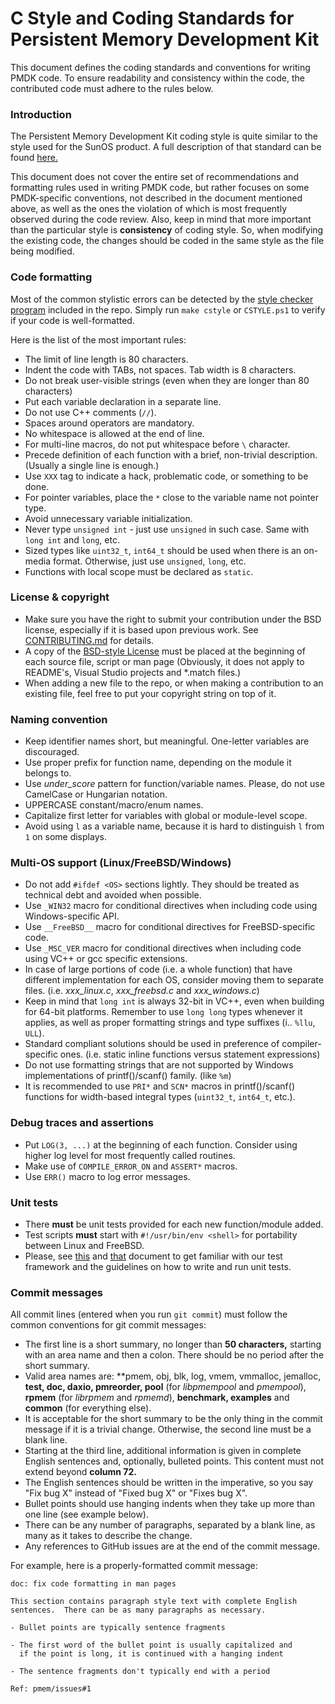 # C Style and Coding Standards for Persistent Memory Development Kit

This document defines the coding standards and conventions for writing
PMDK code. To ensure readability and consistency within the code,
the contributed code must adhere to the rules below.

### Introduction
The Persistent Memory Development Kit coding style is quite similar to the style
used for the SunOS product.
A full description of that standard can be found
[here.](https://www.cis.upenn.edu/~lee/06cse480/data/cstyle.ms.pdf)

This document does not cover the entire set of recommendations and formatting rules
used in writing PMDK code, but rather focuses on some PMDK-specific conventions,
not described in the document mentioned above, as well as the ones the violation
of which is most frequently observed during the code review.
Also, keep in mind that more important than the particular style is **consistency**
of coding style. So, when modifying the existing code, the changes should be
coded in the same style as the file being modified.

### Code formatting
Most of the common stylistic errors can be detected by the
[style checker program](https://github.com/pmem/pmdk/blob/master/utils/cstyle)
included in the repo.
Simply run `make cstyle` or `CSTYLE.ps1` to verify if your code is well-formatted.

Here is the list of the most important rules:
- The limit of line length is 80 characters.
- Indent the code with TABs, not spaces. Tab width is 8 characters.
- Do not break user-visible strings (even when they are longer than 80 characters)
- Put each variable declaration in a separate line.
- Do not use C++ comments (`//`).
- Spaces around operators are mandatory.
- No whitespace is allowed at the end of line.
- For multi-line macros, do not put whitespace before `\` character.
- Precede definition of each function with a brief, non-trivial description.
(Usually a single line is enough.)
- Use `XXX` tag to indicate a hack, problematic code, or something to be done.
- For pointer variables, place the `*` close to the variable name not pointer type.
- Avoid unnecessary variable initialization.
- Never type `unsigned int` - just use `unsigned` in such case.
Same with `long int` and `long`, etc.
- Sized types like `uint32_t`, `int64_t` should be used when there is an on-media format.
Otherwise, just use `unsigned`, `long`, etc.
- Functions with local scope must be declared as `static`.

### License & copyright
- Make sure you have the right to submit your contribution under the BSD license,
especially if it is based upon previous work.
See [CONTRIBUTING.md](https://github.com/pmem/pmdk/blob/master/CONTRIBUTING.md) for details.
- A copy of the [BSD-style License](https://github.com/pmem/pmdk/blob/master/LICENSE)
must be placed at the beginning of each source file, script or man page
(Obviously, it does not apply to README's, Visual Studio projects and \*.match files.)
- When adding a new file to the repo, or when making a contribution to an existing
file, feel free to put your copyright string on top of it.

### Naming convention
- Keep identifier names short, but meaningful. One-letter variables are discouraged.
- Use proper prefix for function name, depending on the module it belongs to.
- Use *under_score* pattern for function/variable names. Please, do not use
CamelCase or Hungarian notation.
- UPPERCASE constant/macro/enum names.
- Capitalize first letter for variables with global or module-level scope.
- Avoid using `l` as a variable name, because it is hard to distinguish `l` from `1`
on some displays.

### Multi-OS support (Linux/FreeBSD/Windows)
- Do not add `#ifdef <OS>` sections lightly. They should be treated as technical
debt and avoided when possible.
- Use `_WIN32` macro for conditional directives when including code using
Windows-specific API.
- Use `__FreeBSD__` macro for conditional directives for FreeBSD-specific code.
- Use `_MSC_VER` macro for conditional directives when including code using VC++
or gcc specific extensions.
- In case of large portions of code (i.e. a whole function) that have different
implementation for each OS, consider moving them to separate files.
(i.e. *xxx_linux.c*, *xxx_freebsd.c* and *xxx_windows.c*)
- Keep in mind that `long int` is always 32-bit in VC++, even when building for
64-bit platforms. Remember to use `long long` types whenever it applies, as well
as proper formatting strings and type suffixes (i.. `%llu`, `ULL`).
- Standard compliant solutions should be used in preference of compiler-specific ones.
(i.e. static inline functions versus statement expressions)
- Do not use formatting strings that are not supported by Windows implementations
of printf()/scanf() family. (like `%m`)
- It is recommended to use `PRI*` and `SCN*` macros in printf()/scanf() functions
for width-based integral types (`uint32_t`, `int64_t`, etc.).

### Debug traces and assertions
- Put `LOG(3, ...)` at the beginning of each function. Consider using higher
log level for most frequently called routines.
- Make use of `COMPILE_ERROR_ON` and `ASSERT*` macros.
- Use `ERR()` macro to log error messages.

### Unit tests
- There **must** be unit tests provided for each new function/module added.
- Test scripts **must** start with `#!/usr/bin/env <shell>` for portability between Linux and FreeBSD.
- Please, see [this](https://github.com/pmem/pmdk/blob/master/src/test/README)
and [that](https://github.com/pmem/pmdk/blob/master/src/test/unittest/README)
document to get familiar with
our test framework and the guidelines on how to write and run unit tests.

### Commit messages
All commit lines (entered when you run `git commit`) must follow the common
conventions for git commit messages:
- The first line is a short summary, no longer than **50 characters,** starting
  with an area name and then a colon.  There should be no period after
  the short summary.
- Valid area names are: **pmem, obj, blk, log, vmem, vmmalloc, jemalloc,
  **test, doc, daxio, pmreorder, pool** (for *libpmempool* and *pmempool*), **rpmem**
  (for *librpmem* and *rpmemd*), **benchmark, examples** and **common** (for everything else).
- It is acceptable for the short summary to be the only thing in the commit
  message if it is a trivial change.  Otherwise, the second line must be
  a blank line.
- Starting at the third line, additional information is given in complete
  English sentences and, optionally, bulleted points.  This content must not
  extend beyond **column 72.**
- The English sentences should be written in the imperative, so you say
  "Fix bug X" instead of "Fixed bug X" or "Fixes bug X".
- Bullet points should use hanging indents when they take up more than
  one line (see example below).
- There can be any number of paragraphs, separated by a blank line, as many
  as it takes to describe the change.
- Any references to GitHub issues are at the end of the commit message.

For example, here is a properly-formatted commit message:
```
doc: fix code formatting in man pages

This section contains paragraph style text with complete English
sentences.  There can be as many paragraphs as necessary.

- Bullet points are typically sentence fragments

- The first word of the bullet point is usually capitalized and
  if the point is long, it is continued with a hanging indent

- The sentence fragments don't typically end with a period

Ref: pmem/issues#1
```
